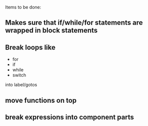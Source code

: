 Items to be done:

Makes sure that if/while/for statements are wrapped in block statements
---

Break loops like
----
- for
- if
- while 
- switch 

into label/gotos

move functions on top
---

break expressions into component parts
---
